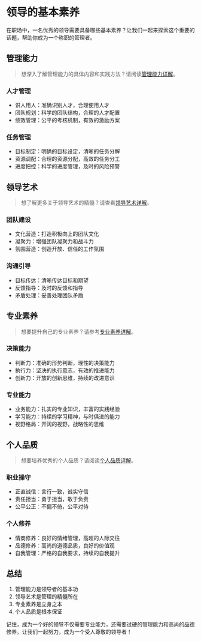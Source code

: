 # 领导的基本素养

在职场中，一名优秀的领导需要具备哪些基本素养？让我们一起来探索这个重要的话题，帮助你成为一个称职的管理者。

## 管理能力

> 想深入了解管理能力的具体内容和实践方法？请阅读[管理能力详解](./management-ability.md)。

### 人才管理
- 识人用人：准确识别人才，合理使用人才
- 团队规划：科学的团队结构，合理的人才配置
- 绩效管理：公平的考核机制，有效的激励方案

### 任务管理
- 目标制定：明确的目标设定，清晰的任务分解
- 资源调配：合理的资源分配，高效的任务分工
- 进度把控：科学的进度管理，及时的风险预警

## 领导艺术

> 想了解更多关于领导艺术的精髓？请查看[领导艺术详解](./leadership-art.md)。

### 团队建设
- 文化营造：打造积极向上的团队文化
- 凝聚力：增强团队凝聚力和战斗力
- 氛围营造：创造开放、信任的工作氛围

### 沟通引导
- 目标传达：清晰传达目标和期望
- 反馈指导：及时的反馈和指导
- 矛盾处理：妥善处理团队矛盾

## 专业素养

> 想要提升自己的专业素养？请参考[专业素养详解](./professional-quality.md)。

### 决策能力
- 判断力：准确的形势判断，理性的决策能力
- 执行力：坚决的执行意志，有效的推进能力
- 创新力：开放的创新思维，持续的改进意识

### 专业能力
- 业务能力：扎实的专业知识，丰富的实践经验
- 学习能力：持续的学习精神，与时俱进的能力
- 视野格局：开阔的视野，战略性的思维

## 个人品质

> 想要培养优秀的个人品质？请阅读[个人品质详解](./personal-quality.md)。

### 职业操守
- 正直诚信：言行一致，诚实守信
- 责任担当：勇于担当，敢于负责
- 公平公正：不偏不倚，公平对待

### 个人修养
- 情商修养：良好的情绪管理，高超的人际交往
- 品德修养：高尚的道德品质，良好的价值观
- 自我管理：严格的自我要求，持续的自我提升

## 总结

1. 管理能力是领导者的基本功
2. 领导艺术是管理的精髓所在
3. 专业素养是立身之本
4. 个人品质是根本保证

记住，成为一个好的领导不仅需要专业能力，还需要过硬的管理能力和高尚的品德修养。让我们一起努力，成为一个受人尊敬的领导者！